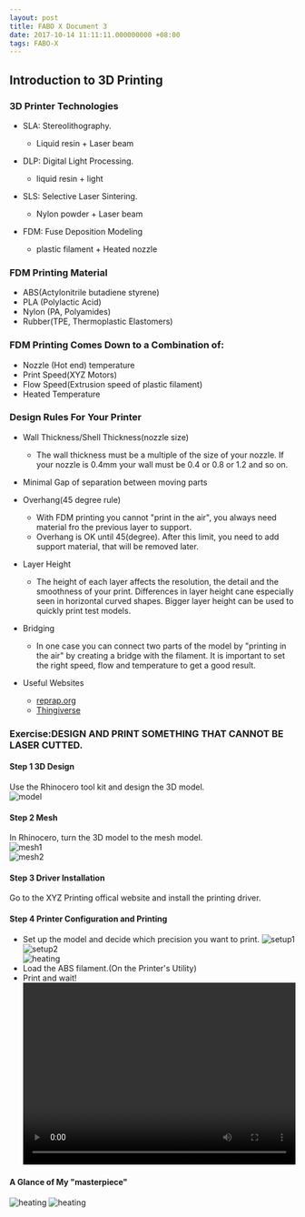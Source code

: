 ```yaml
---
layout: post  
title: FABO X Document 3
date: 2017-10-14 11:11:11.000000000 +08:00  
tags: FABO-X  
---
```


## Introduction to 3D Printing  
### 3D Printer Technologies
+ SLA: Stereolithography.
	+ Liquid resin + Laser beam

+ DLP: Digital Light Processing.
	+ liquid resin + light

+ SLS: Selective Laser Sintering.
	+ Nylon powder + Laser beam

+ FDM: Fuse Deposition Modeling
	+ plastic filament + Heated nozzle

### FDM Printing Material
+ ABS(Actylonitrile butadiene styrene)
+ PLA (Polylactic Acid)
+ Nylon (PA, Polyamides)
+ Rubber(TPE, Thermoplastic Elastomers)

### FDM Printing Comes Down to a Combination of:
+ Nozzle (Hot end) temperature
+ Print Speed(XYZ Motors)
+ Flow Speed(Extrusion speed of plastic filament)
+ Heated Temperature

### Design Rules For Your Printer
+ Wall Thickness/Shell Thickness(nozzle size)
	+ The wall thickness must be a multiple of the size of your nozzle. If your nozzle is 0.4mm your wall must be 0.4 or 0.8 or 1.2 and so on.

+ Minimal Gap of separation between moving parts

+ Overhang(45 degree rule)
	+ With FDM printing you cannot "print in the air", you always need material fro the previous layer to support.
	+ Overhang is OK until 45(degree). After this limit, you need to add support material, that will be removed later.

+ Layer Height
	+ The height of each layer affects the resolution, the detail and the smoothness of your print. Differences in layer height cane especially seen in horizontal curved shapes. Bigger layer height can be used to quickly print test models. 

+ Bridging
	+ In one case you can connect two parts of the model by "printing in the air" by creating a bridge with the filament. It is important to set the right speed, flow and temperature to get a good result.

+ Useful Websites
	+ [reprap.org](riprap.org/wiki/Glossary)
	+ [Thingiverse](thingiverse.com)
	 
	 
### Exercise:DESIGN AND PRINT SOMETHING THAT CANNOT BE LASER CUTTED.
#### Step 1 3D Design
Use the Rhinocero tool kit and design the 3D model.  
![model](http://oxygvbxux.bkt.clouddn.com/model.png)

#### Step 2 Mesh
In Rhinocero, turn the 3D model to the mesh model.  
![mesh1](http://oxygvbxux.bkt.clouddn.com/mesh1.png)  
![mesh2](http://oxygvbxux.bkt.clouddn.com/mesh2.png)

#### Step 3 Driver Installation
Go to the XYZ Printing offical website and install the printing driver.

#### Step 4 Printer Configuration and Printing
+ Set up the model and decide which precision you want to print.
![setup1](http://oxygvbxux.bkt.clouddn.com/setup1.png)  
![setup2](http://oxygvbxux.bkt.clouddn.com/setup2.jpg)  
![heating](http://oxygvbxux.bkt.clouddn.com/heating.jpg)  
+ Load the ABS filament.(On the Printer's Utility)
+ Print and wait!  
	<video width="480" height="320" align="center" border="1"  controls>
		<source src="http://oxygvbxux.bkt.clouddn.com/IMG_5550.m4v">
	</video>
		

#### A Glance of My "masterpiece"
![heating](http://oxygvbxux.bkt.clouddn.com/stand1.jpg) 
![heating](http://oxygvbxux.bkt.clouddn.com/stand2.jpg)   
   